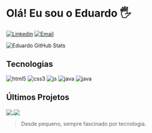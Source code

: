 # Olá! Eu sou o Eduardo 🖐

[![Linkedin](https://img.shields.io/badge/LinkedIn-0077B5?style=for-the-badge&logo=linkedin&logoColor=white)](https://www.linkedin.com/in/eduardofrancisco10/)
[![Email](https://img.shields.io/badge/Gmail-D14836?style=for-the-badge&logo=gmail&logoColor=white)](eduardofrancisc99@gmail.com)
<br/>

![Eduardo GitHub Stats](https://github-readme-stats.vercel.app/api/top-langs/?username=eduardofrancisc&layout=compact&theme=github_dark&hide_tittle=true)

## Tecnologias
<div style = "display:inline-block">
<img aling="center" alt="html5" src="https://img.shields.io/badge/HTML-239120?style=for-the-badge&logo=html5&logoColor=white" />
<img aling="center" alt="css3" src="https://img.shields.io/badge/CSS-239120?&style=for-the-badge&logo=css3&logoColor=white" />
<img aling="center" alt="js" src="https://img.shields.io/badge/JavaScript-F7DF1E?style=for-the-badge&logo=javascript&logoColor=black" />
<img aling="center" alt="java" src="https://img.shields.io/badge/Java-ED8B00?style=for-the-badge&logo=openjdk&logoColor=white" />
<img aling="center" alt="java" src="https://img.shields.io/badge/C%23-239120?style=for-the-badge&logo=c-sharp&logoColor=white" />
</div>

## Últimos Projetos

<div style = "display:inline-block">
<a href="https://github.com/EduardoFrancisc/java-medieval-battle">
  <img align="center" src="https://github-readme-stats.vercel.app/api/pin/?username=eduardofrancisc&repo=java-medieval-battle&theme=github_dark" />
</a>
<a href="https://github.com/EduardoFrancisc/js-developer-pokedex">
  <img align="center" src="https://github-readme-stats.vercel.app/api/pin/?username=eduardofrancisc&repo=js-developer-pokedex&theme=github_dark" />
</a>
</div>

<br/>

> Desde pequeno, sempre fascinado por tecnologia.
